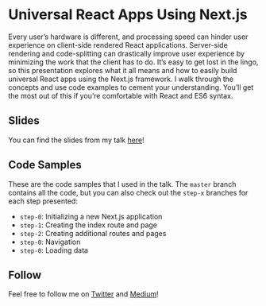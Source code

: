 # Universal React Apps Using Next.js

Every user’s hardware is different, and processing speed can hinder user experience on client-side rendered React applications. Server-side rendering and code-splitting can drastically improve user experience by minimizing the work that the client has to do. It’s easy to get lost in the lingo, so this presentation explores what it all means and how to easily build universal React apps using the Next.js framework. I walk through the concepts and use code examples to cement your understanding. You’ll get the most out of this if you’re comfortable with React and ES6 syntax.

## Slides

You can find the slides from my talk [here](https://speakerdeck.com/siakaramalegos/universal-react-apps-using-next-dot-js)!

## Code Samples

These are the code samples that I used in the talk. The `master` branch contains all the code, but you can also check out the `step-x` branches for each step presented:

- `step-0`: Initializing a new Next.js application
- `step-1`: Creating the index route and page
- `step-2`: Creating additional routes and pages
- `step-0`: Navigation
- `step-0`: Loading data

## Follow 

Feel free to follow me on [Twitter](https://twitter.com/thegreengreek) and [Medium](https://medium.com/@thegreengreek)!
